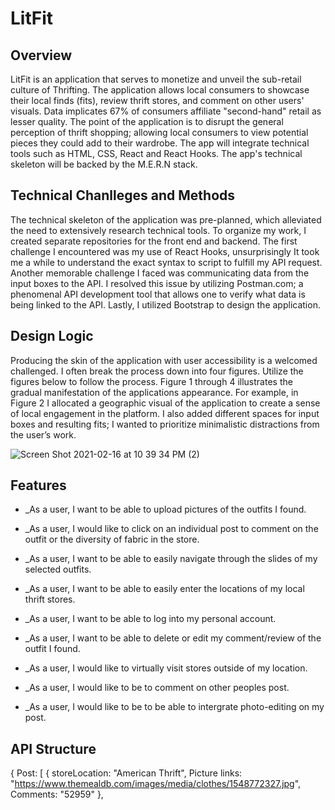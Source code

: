# LitFit

## Overview
LitFit is an application that serves to monetize and unveil the sub-retail culture of Thrifting. The application allows local consumers to showcase their local finds (fits), review thrift stores, and comment on other users' visuals. Data implicates 67% of consumers affiliate "second-hand" retail as lesser quality. The point of the application is to disrupt the general perception of thrift shopping; allowing local consumers to view potential pieces they could add to their wardrobe.  The app will integrate technical tools such as HTML, CSS, React and React Hooks. The app's technical skeleton will be backed by the M.E.R.N stack.  
## Technical Chanlleges and Methods
The technical skeleton of the application was pre-planned, which alleviated the need to extensively research technical tools.  To organize my work, I created separate repositories for the front end and backend. The first challenge I encountered was my use of React Hooks, unsurprisingly It took me a while to understand the exact syntax to script to fulfill my API request. Another memorable challenge I faced was communicating data from the input boxes to the API. I resolved this issue by utilizing Postman.com; a phenomenal API development tool that allows one to verify what data is being linked to the API.  Lastly, I utilized Bootstrap to design the application. 
## Design Logic
Producing the skin of the application with user accessibility is a welcomed challenged. I often break the process down into four figures. Utilize the figures below to follow the process. Figure 1 through 4 illustrates the gradual manifestation of the applications appearance. For example, in Figure 2 I allocated a geographic visual of the application to create a sense of local engagement in the platform. I also added different spaces for input boxes and resulting fits; I wanted to prioritize minimalistic distractions from the user’s work.   

![Screen Shot 2021-02-16 at 10 39 34 PM (2)](https://user-images.githubusercontent.com/64925416/109655178-f8568b00-7b30-11eb-82a0-da693e9d0b98.png)

##  Features

- \_As a user, I want to be able to upload pictures of the outfits I found. 
- \_As a user, I would like to click on an individual post to comment on the outfit or the diversity of fabric in the store. 
- \_As a user, I want to be able to easily navigate through the slides of  my selected outfits. 
- \_As a user, I want to be able to easily enter the locations of my local thrift stores. 
- \_As a user, I want to be able to log into my personal account. 
- \_As a user, I want to be able to delete or edit my comment/review of the outfit I found. 



- \_As a user, I would like to virtually visit stores outside of my location. 
- \_As a user, I would like to be to comment on other peoples post. 
- \_As a user, I would like to be to be able to intergrate photo-editing on my post.



## API Structure

{
Post: [
{
storeLocation: "American Thrift",
Picture links: "https://www.themealdb.com/images/media/clothes/1548772327.jpg",
Comments: "52959"
},
